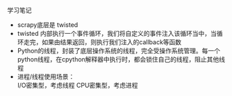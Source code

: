 学习笔记<br>
*  scrapy底层是 twisted
* twisted 内部执行一个事件循环，我们将自定义的事件注入该循环当中，当循环走完，如果由结果返回，则执行我们注入的callback等函数<br>
* Python的线程，封装了底层操作系统的线程，完全受操作系统管理。每一个python线程，在cpython解释器中执行时，都会锁住自己的线程，阻止其他线程<br>
* 进程/线程使用场景：<br>
     I/O密集型，考虑线程
     CPU密集型，考虑进程